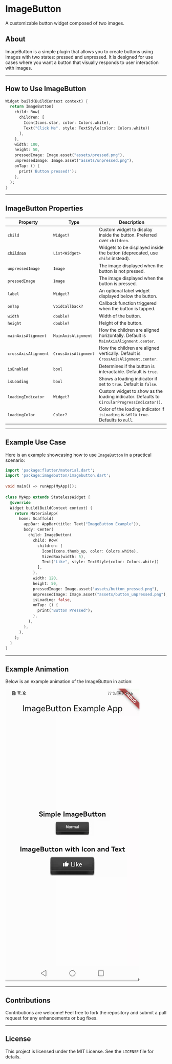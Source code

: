 # ImageButton

A customizable button widget composed of two images.

## About

ImageButton is a simple plugin that allows you to create buttons using images with two states:
pressed and unpressed. It is designed for use cases where you want a button that visually responds
to user interaction with images.

---

## How to Use ImageButton

```dart
Widget build(BuildContext context) {
  return ImageButton(
    child: Row(
      children: [
        Icon(Icons.star, color: Colors.white),
        Text("Click Me", style: TextStyle(color: Colors.white))
      ],
    ),
    width: 100,
    height: 50,
    pressedImage: Image.asset("assets/pressed.png"),
    unpressedImage: Image.asset("assets/unpressed.png"),
    onTap: () {
      print('Button pressed!');
    },
  );
}
```

---

## ImageButton Properties

| Property             | Type                 | Description                                                                                |
|----------------------|----------------------|--------------------------------------------------------------------------------------------|
| `child`              | `Widget?`            | Custom widget to display inside the button. Preferred over `children`.                     |
| ~~`children`~~       | `List<Widget>`       | Widgets to be displayed inside the button (deprecated, use `child` instead).               |
| `unpressedImage`     | `Image`              | The image displayed when the button is not pressed.                                        |
| `pressedImage`       | `Image`              | The image displayed when the button is pressed.                                            |
| `label`              | `Widget?`            | An optional label widget displayed below the button.                                       |
| `onTap`              | `VoidCallback?`      | Callback function triggered when the button is tapped.                                     |
| `width`              | `double?`            | Width of the button.                                                                       |
| `height`             | `double?`            | Height of the button.                                                                      |
| `mainAxisAlignment`  | `MainAxisAlignment`  | How the children are aligned horizontally. Default is `MainAxisAlignment.center`.          |
| `crossAxisAlignment` | `CrossAxisAlignment` | How the children are aligned vertically. Default is `CrossAxisAlignment.center`.           |
| `isEnabled`          | `bool`               | Determines if the button is interactable. Default is `true`.                               |
| `isLoading`          | `bool`               | Shows a loading indicator if set to `true`. Default is `false`.                            |
| `loadingIndicator`   | `Widget?`            | Custom widget to show as the loading indicator. Defaults to `CircularProgressIndicator()`. |
| `loadingColor`       | `Color?`             | Color of the loading indicator if `isLoading` is set to `true`. Defaults to `null`.        |

---

## Example Use Case

Here is an example showcasing how to use `ImageButton` in a practical scenario:

```dart
import 'package:flutter/material.dart';
import 'package:imagebutton/imagebutton.dart';

void main() => runApp(MyApp());

class MyApp extends StatelessWidget {
  @override
  Widget build(BuildContext context) {
    return MaterialApp(
      home: Scaffold(
        appBar: AppBar(title: Text("ImageButton Example")),
        body: Center(
          child: ImageButton(
            child: Row(
              children: [
                Icon(Icons.thumb_up, color: Colors.white),
                SizedBox(width: 5),
                Text("Like", style: TextStyle(color: Colors.white))
              ],
            ),
            width: 120,
            height: 50,
            pressedImage: Image.asset("assets/button_pressed.png"),
            unpressedImage: Image.asset("assets/button_unpressed.png"),
            isLoading: false,
            onTap: () {
              print("Button Pressed");
            },
          ),
        ),
      ),
    );
  }
}
```

---

## Example Animation

Below is an example animation of the ImageButton in action:

![Example Animation](docs/example_animation.gif)

---

## Contributions

Contributions are welcome! Feel free to fork the repository and submit a pull request for any
enhancements or bug fixes.

---

## License

This project is licensed under the MIT License. See the `LICENSE` file for details.
